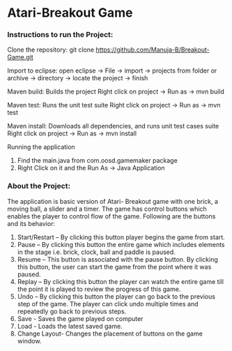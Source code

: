 # Atari-Breakout Game
### Instructions to run the Project:
Clone the repository:
git clone https://github.com/Manuja-B/Breakout-Game.git

Import to eclipse:
open eclipse -> File -> import -> projects from folder or archive 
-> directory -> locate the project -> finish

Maven build: Builds the project
Right click on project -> Run as -> mvn build

Maven test: Runs the unit test suite
Right click on project -> Run as -> mvn test

Maven install: Downloads all dependencies, and runs unit test cases suite
Right click on project -> Run as -> mvn install

Running the application
1. Find the main.java from com.oosd.gamemaker package
2. Right Click on it and the Run As -> Java Application

### About the Project:
The application is basic version of Atari- Breakout game with one brick, a moving ball, a slider and a timer.
The game has control buttons which enables the player to control flow of the game. 
Following are the buttons and its behavior:

1. Start/Restart – By clicking this button player begins the game from start.
2. Pause – By clicking this button the entire game which includes elements in the stage i.e. brick, clock, ball and paddle is paused.
3. Resume – This button is associated with the pause button. By clicking this button, the user can start the game from the point where it was paused.
4. Replay – By clicking this button the player can watch the entire game till the point it is played to review the progress of this game.
5. Undo – By clicking this button the player can go back to the previous step of the game. The player can click undo multiple times and repeatedly go back to previous steps.
6. Save - Saves the game played on computer
7. Load - Loads the latest saved game.
8. Change Layout- Changes the placement of buttons on the game window.
